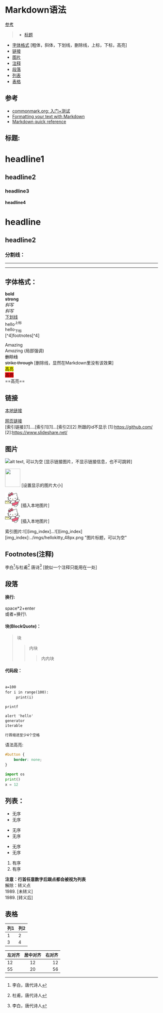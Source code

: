 
# Markdown语法
[参考](#reference)
> + [标题](#header)
+ [字体格式](#format) [粗体，斜体，下划线，删除线，上标，下标，高亮]
+ [链接](#link)
+ [图片](#picture)
+ [注释](#footnote)
+ [段落](#paragraph)
+ [列表](#list)
+ [表格](#table)

## <a id='reference'>参考</a>
- [commonmark.org: 入门+测试](https://commonmark.org/help/)
- [Formatting your text with Markdown](https://www.pivotaltracker.com/help/articles/formatting_your_text_with_markdown/)
- [Markdown quick reference](https://en.support.wordpress.com/markdown-quick-reference/)


## <a id='header'>标题:</a>
# headline1
## headline2
### headline3
#### headline4  

headline
===
headline2 
---


### 分割线：

---
*** 

## <a id='format'>字体格式：</a>

**bold**  
__strong__  
_斜写_  
*斜写*  
<u>下划线</u>  
hello<sup>上标</sup>   
hello<sub>下标</sub>   
[^4]footnotes[^4]

Amazing  
A*maz*ing  (局部强调)  
<del>删除线</del>  
~~strike through~~ [删除线，显然在Markdown里没有该效果]   
<mark>高亮</mark>  
<span style="background-color:red">高亮</span>  
==高亮== 
 
## <a id='link'>链接</a>
[本地链接](#paragraph)  

[网页链接](https://macdown.uranusjr.com/)   
[索引链接][1]....[索引1][1]...[索引2][2] 所跟的id不显示
[1]:https://github.com/
[2]:https://www.slideshare.net/


## <a id='picture'>图片</a>
![alt text, 可以为空](https://encrypted-tbn0.gstatic.com/images?q=tbn:ANd9GcRNqCaZ7HmfqsbZh-KEQCiFlW8QTt_OBgvCQRbGOA8OLmMjWpYzng) [显示链接图片，不显示链接信息，也不可跳转]    

<img src="https://encrypted-tbn0.gstatic.com/images?q=tbn:ANd9GcRNqCaZ7HmfqsbZh-KEQCiFlW8QTt_OBgvCQRbGOA8OLmMjWpYzng" width="50" height="60"> [设置显示的图片大小]    

![](../imgs/hellokitty_48px.png) [插入本地图片]   
<img src="../imgs/hellokitty_48px.png"> [插入本地图片]

索引图片:![][img_index]...![][img_index]
[img_index]:../imgs/hellokitty_48px.png "图片标题，可以为空"


## <a id='footnote'>Footnotes(注释)</a>
李白[^李白]与杜甫[^杜甫] 唐诗[^李白] [貌似一个注释只能用在一处]

[^李白]: 李白，唐代诗人
[^杜甫]: 杜甫，唐代诗人   
[^辛弃疾]: 宋代

## <a id='paragraph'>段落</a>

#### 换行: 
space*2+enter    
或者\+换行\
    
#### 块(BlockQuote)：
> 块  
> > 内块
> > > 内内块

#### 代码段：   
<code>
a=100   
for i in range(100):  
	 print(i)
</code>

`printf`

```
alert 'hello'
generator
iterable
```
    行首缩进至少4个空格

语法高亮:
     
```css
#button {
	border: none;
}
```

```python
import os
print()
x = 12
```

## <a id='list'>列表：</a>
* 无序
* 无序
- 无序
- 无序
+ 无序
+ 无序

1. 有序
2. 有序

**注意：行首任意数字后跟点都会被视为列表**   
解除：转义点    
1989. [未转义]  
1989\. [转义后]


## <a id='table'>表格</a>
列1 | 列2
--- |----
1   | 2 
3   | 4

左对齐 | 居中对齐 | 右对齐
:--- |:------:| ----:
12   |  12    | 12
55   |   20 |56


